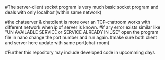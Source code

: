 #The server-client socket program is very much basic socket program and deals with only localhost(within same network)

#the chatserver & chatclient is more over an TCP-chatroom works with different network when ip of server is known.
#if any error exists similar like "UN AVAILABLE SERVICE or SERVICE ALREADY IN USE" open the program file in nano change the port number and run again.
#make sure both client and server here update with same port(chat-room)

#Further this repository may include developed code in upcomming days
